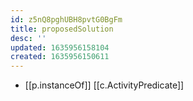 ```yaml
---
id: z5nQ8pghUBH8pvtG0BgFm
title: proposedSolution
desc: ''
updated: 1635956158104
created: 1635956150611
---
```


- [[p.instanceOf]] [[c.ActivityPredicate]]

